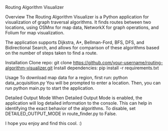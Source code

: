 Routing Algorithm Visualizer


Overview
The Routing Algorithm Visualizer is a Python application for visualization of graph traversal algorithms. It finds routes between two locations, using OSMnx for map data, NetworkX for graph operations, and Folium for map visualization. 

The application supports Dijkstra, A*, Bellman-Ford, BFS, DFS, and Bidirectional Search, and allows for comparison of these algorithms based on the number of steps taken to find a route.


Installation
Clone repo: git clone https://github.com/your-username/routing-algorithm-visualizer.git
Install dependencies: pip install -r requirements.txt


Usage
To download map data for a region, first run: python data_acquisition.py
You will be prompted to enter a location. Then, you can run python main.py to start the application.


Detailed Output Mode
When Detailed Output Mode is enabled, the application will log detailed information to the console. This can help in identifying the exact behavior of the algorithms. To disable, set DETAILED_OUTPUT_MODE in route_finder.py to False.


I hope you enjoy and find this cool. :)
